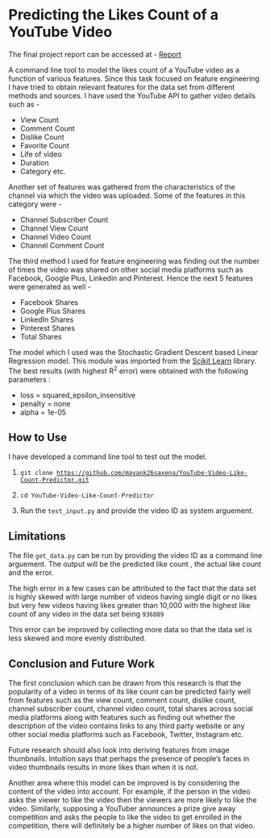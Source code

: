 # Predicting the Likes Count of a YouTube Video

The final project report can be accessed at - [Report](https://gitlab.com/mayank26saxena/PS17_Mayank_Saxena/blob/master/Mayank_Saxena_Report.pdf)

A command line tool to model the likes count of a YouTube video as a function of various
features. Since this task focused on feature engineering I have tried to obtain relevant features for the data set from different
methods and sources. I have used the YouTube API to gather video details such as -
- View Count
- Comment Count
- Dislike Count
- Favorite Count
- Life of video
- Duration
- Category etc.

Another set of features was gathered from the characteristics of the channel via which the video was uploaded. Some of the features in this category were -
- Channel Subscriber Count
- Channel View Count 
- Channel Video Count
- Channel Comment Count

The third method I used for feature engineering was finding out the number of times the video was shared on other social media platforms such as Facebook, Google Plus, Linkedin and Pinterest. Hence the next 5 features were generated as well -
- Facebook Shares
- Google Plus Shares
- LinkedIn Shares
- Pinterest Shares
- Total Shares

The model which I used was the Stochastic Gradient Descent based Linear Regression model. This module was imported from the [Scikit Learn](http://scikit-learn.org/) library. The best results (with highest R<sup>2</sup> error) were obtained with the following parameters :
- loss = squared_epsilon_insensitive
- penalty = none
- alpha = 1e-05

## How to Use
I have developed a command line tool to test out the model. 

1) <code>git clone https://github.com/mayank26saxena/YouTube-Video-Like-Count-Predictor.git</code>

2) <code>cd YouTube-Video-Like-Count-Predictor</code>

3) Run the <code>test_input.py</code> and provide the video ID as system arguement.

## Limitations
The file <code>get_data.py</code> can be run by providing the video ID as a command line arguement. The output will be the predicted like count , the actual like count and the error.

The high error in a few cases can be attributed to the fact that the data set is highly skewed with large number of videos having single digit or no likes but very few videos having likes greater than 10,000 with the highest like count of any video in the data set being <code>936889</code>

This error can be improved by collecting more data so that the data set is less skewed and more evenly distributed.

## Conclusion and Future Work
The first conclusion which can be drawn from this research is that the popularity of a video in terms of its like count can be predicted fairly well from features such as the view count, comment count, dislike count, channel subscriber count, channel video count, total shares across social media platforms along with features such as finding out whether the description of the video contains links to any third party website or any other social media platforms such as Facebook, Twitter, Instagram etc.

Future research should also look into deriving features from image thumbnails.  Intuition says that perhaps the presence of people’s faces in video thumbnails results in more likes than when it is not.

Another area where this model can be improved is by considering the content of the video into account. For example, if the person in the video asks the viewer to like the video then the viewers are more likely to like the video. Similarly, supposing a YouTuber announces a prize give away competition and asks the people to like the video to get enrolled in the competition, there will definitely be a higher number of likes on that video.

